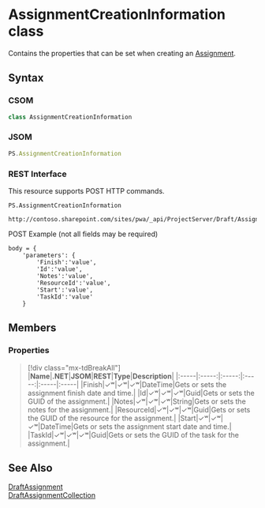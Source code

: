 [comment]: # (Name:AssignmentCreationInformation)
[comment]: # (Name:Microsoft.ProjectServer.AssignmentCreationInformation)
[comment]: # (Type:class)
[comment]: # (Status:Verified)

# <a name="name"></a>AssignmentCreationInformation class

<a name="description"></a>Contains the properties that can be set when creating an [Assignment](Assignment.md).

## <a name="syntax"></a>Syntax

### CSOM

```cs
class AssignmentCreationInformation 
```

### JSOM

```javascript
PS.AssignmentCreationInformation
```

### REST Interface

This resource supports POST HTTP commands.

```
PS.AssignmentCreationInformation

http://contoso.sharepoint.com/sites/pwa/_api/ProjectServer/Draft/Assignments/Add
```
POST Example (not all fields may be required)
```
body = {
	'parameters': {
		'Finish':'value', 
		'Id':'value', 
		'Notes':'value', 
		'ResourceId':'value', 
		'Start':'value', 
		'TaskId':'value'		
	}
```

## <a name="members"></a>Members

### <a name="properties"></a>Properties
> [!div class="mx-tdBreakAll"]
|**Name**|**.NET**|**JSOM**|**REST**|**Type**|**Description**|
|:-----|:-----:|:-----:|:-----:|:-----|:-----|
|<a name="Finish"></a>Finish|&#x2713;&#x02B7;|&#x2713;&#x02B7;|&#x2713;&#x02B7;|DateTime|Gets or sets the assignment finish date and time.|
|<a name="Id"></a>Id|&#x2713;&#x02B7;|&#x2713;&#x02B7;|&#x2713;&#x02B7;|Guid|Gets or sets the GUID of the assignment.|
|<a name="Notes"></a>Notes|&#x2713;&#x02B7;|&#x2713;&#x02B7;|&#x2713;&#x02B7;|String|Gets or sets the notes for the assignment.|
|<a name="ResourceId"></a>ResourceId|&#x2713;&#x02B7;|&#x2713;&#x02B7;|&#x2713;&#x02B7;|Guid|Gets or sets the GUID of the resource for the assignment.|
|<a name="Start"></a>Start|&#x2713;&#x02B7;|&#x2713;&#x02B7;|&#x2713;&#x02B7;|DateTime|Gets or sets the assignment start date and time.|
|<a name="TaskId"></a>TaskId|&#x2713;&#x02B7;|&#x2713;&#x02B7;|&#x2713;&#x02B7;|Guid|Gets or sets the GUID of the task for the assignment.|

## <a name="seeAlso"></a>See Also

[DraftAssignment](DraftAssignment.md)<br/>
[DraftAssignmentCollection](DraftAssignmentCollection.md)<br/>
